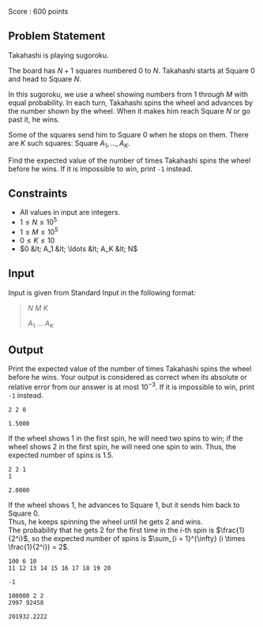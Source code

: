 Score : $600$ points

## Problem Statement

Takahashi is playing sugoroku.

The board has $N+1$ squares numbered $0$ to $N$.
Takahashi starts at Square $0$ and head to Square $N$.

In this sugoroku, we use a wheel showing numbers from $1$ through $M$ with equal probability.
In each turn, Takahashi spins the wheel and advances by the number shown by the wheel. When it makes him reach Square $N$ or go past it, he wins.

Some of the squares send him to Square $0$ when he stops on them.
There are $K$ such squares: Square $A_1, \ldots, A_K$.

Find the expected value of the number of times Takahashi spins the wheel before he wins.
If it is impossible to win, print `-1` instead.

## Constraints

- All values in input are integers.
- $1 \leq N \leq 10^5$
- $1 \leq M \leq 10^5$
- $0 \leq K \leq 10$
- $0 &lt; A_1 &lt; \ldots &lt; A_K &lt; N$

## Input

Input is given from Standard Input in the following format:

> $N$ $M$ $K$
> 
> $A_1$ $\ldots$ $A_K$

## Output

Print the expected value of the number of times Takahashi spins the wheel before he wins.
Your output is considered as correct when its absolute or relative error from our answer is at most $10^{-3}$.
If it is impossible to win, print `-1` instead.

```input1
2 2 0
```

```output1
1.5000
```

If the wheel shows $1$ in the first spin, he will need two spins to win; if the wheel shows $2$ in the first spin, he will need one spin to win. Thus, the expected number of spins is $1.5$.

```input2
2 2 1
1
```

```output2
2.0000
```

If the wheel shows $1$, he advances to Square $1$, but it sends him back to Square $0$.<br>
Thus, he keeps spinning the wheel until he gets $2$ and wins.<br>
The probability that he gets $2$ for the first time in the $i$-th spin is $\frac{1}{2^i}$, so the expected number of spins is $\sum_{i = 1}^{\infty} (i \times \frac{1}{2^i}) = 2$.

```input3
100 6 10
11 12 13 14 15 16 17 18 19 20
```

```output3
-1
```

```input4
100000 2 2
2997 92458
```

```output4
201932.2222
```